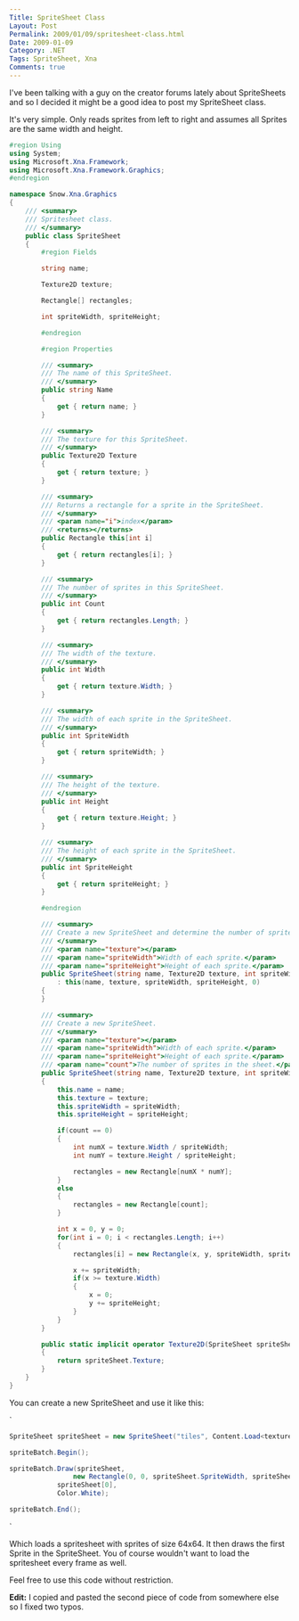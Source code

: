 ```yaml
---
Title: SpriteSheet Class
Layout: Post
Permalink: 2009/01/09/spritesheet-class.html
Date: 2009-01-09
Category: .NET
Tags: SpriteSheet, Xna 
Comments: true
---
```


I've been talking with a guy on the creator forums lately about SpriteSheets and so I decided it might be a good idea to post my SpriteSheet class.

It's very simple. Only reads sprites from left to right and assumes all Sprites are the same width and height.

```csharp
#region Using
using System;
using Microsoft.Xna.Framework;
using Microsoft.Xna.Framework.Graphics;
#endregion

namespace Snow.Xna.Graphics
{
	/// <summary>
	/// Spritesheet class.
	/// </summary>
	public class SpriteSheet
	{
		#region Fields

		string name;

		Texture2D texture;

		Rectangle[] rectangles;

		int spriteWidth, spriteHeight;

		#endregion

		#region Properties

		/// <summary>
		/// The name of this SpriteSheet.
		/// </summary>
		public string Name
		{
			get { return name; }
		}

		/// <summary>
		/// The texture for this SpriteSheet.
		/// </summary>
		public Texture2D Texture
		{
			get { return texture; }
		}

		/// <summary>
		/// Returns a rectangle for a sprite in the SpriteSheet.
		/// </summary>
		/// <param name="i">index</param>
		/// <returns></returns>
		public Rectangle this[int i]
		{
			get { return rectangles[i]; }
		}

		/// <summary>
		/// The number of sprites in this SpriteSheet.
		/// </summary>
		public int Count
		{
			get { return rectangles.Length; }
		}

		/// <summary>
		/// The width of the texture.
		/// </summary>
		public int Width
		{
			get { return texture.Width; }
		}

		/// <summary>
		/// The width of each sprite in the SpriteSheet.
		/// </summary>
		public int SpriteWidth
		{
			get { return spriteWidth; }
		}

		/// <summary>
		/// The height of the texture.
		/// </summary>
		public int Height
		{
			get { return texture.Height; }
		}

		/// <summary>
		/// The height of each sprite in the SpriteSheet.
		/// </summary>
		public int SpriteHeight
		{
			get { return spriteHeight; }
		}

		#endregion

		/// <summary>
		/// Create a new SpriteSheet and determine the number of sprites in the sheet.
		/// </summary>
		/// <param name="texture"></param>
		/// <param name="spriteWidth">Width of each sprite.</param>
		/// <param name="spriteHeight">Height of each sprite.</param>
		public SpriteSheet(string name, Texture2D texture, int spriteWidth, int spriteHeight)
			: this(name, texture, spriteWidth, spriteHeight, 0)
		{
		}

		/// <summary>
		/// Create a new SpriteSheet.
		/// </summary>
		/// <param name="texture"></param>
		/// <param name="spriteWidth">Width of each sprite.</param>
		/// <param name="spriteHeight">Height of each sprite.</param>
		/// <param name="count">The number of sprites in the sheet.</param>
		public SpriteSheet(string name, Texture2D texture, int spriteWidth, int spriteHeight, int count)
		{
			this.name = name;
			this.texture = texture;
			this.spriteWidth = spriteWidth;
			this.spriteHeight = spriteHeight;

			if(count == 0)
			{
				int numX = texture.Width / spriteWidth;
				int numY = texture.Height / spriteHeight;

				rectangles = new Rectangle[numX * numY];
			}
			else
			{
				rectangles = new Rectangle[count];
			}

			int x = 0, y = 0;
			for(int i = 0; i < rectangles.Length; i++)
			{
				rectangles[i] = new Rectangle(x, y, spriteWidth, spriteHeight);

				x += spriteWidth;
				if(x >= texture.Width)
				{
					x = 0;
					y += spriteHeight;
				}
			}
		}

		public static implicit operator Texture2D(SpriteSheet spriteSheet)
		{
			return spriteSheet.Texture;
		}
	}
}
```

You can create a new SpriteSheet and use it like this:

`
```c#
SpriteSheet spriteSheet = new SpriteSheet("tiles", Content.Load<texture2D>("tiles"), 64, 64);

spriteBatch.Begin();

spriteBatch.Draw(spriteSheet,
		        new Rectangle(0, 0, spriteSheet.SpriteWidth, spriteSheet.SpriteHeight),
			spriteSheet[0],
			Color.White);

spriteBatch.End();
```
`

Which loads a spritesheet with sprites of size 64x64. It then draws the first Sprite in the SpriteSheet. You of course wouldn't want to load the spritesheet every frame as well.

Feel free to use this code without restriction.

**Edit:** I copied and pasted the second piece of code from somewhere else so I fixed two typos.
